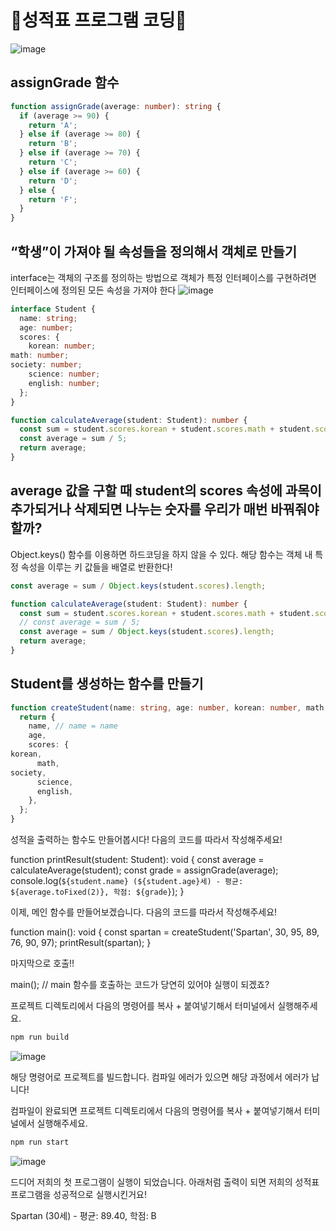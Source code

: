 # 🌳성적표 프로그램 코딩🌳

![image](https://github.com/limhyerin/StudyNote/assets/70150896/076ea2b3-d009-4d0e-84c3-aa3fe1c532e3)

## assignGrade 함수

```ts
function assignGrade(average: number): string {
  if (average >= 90) {
    return 'A';
  } else if (average >= 80) {
    return 'B';
  } else if (average >= 70) {
    return 'C';
  } else if (average >= 60) {
    return 'D';
  } else {
    return 'F';
  }
}
```

## “학생”이 가져야 될 속성들을 정의해서 객체로 만들기
interface는 객체의 구조를 정의하는 방법으로 객체가 특정 인터페이스를 구현하려면 인터페이스에 정의된 모든 속성을 가져야 한다
![image](https://github.com/limhyerin/StudyNote/assets/70150896/3d6982fe-b95c-4469-afa5-c8a30b1b05a9)
```ts
interface Student {
  name: string;
  age: number;
  scores: {
    korean: number;
math: number;
society: number;
    science: number;
    english: number;
  };
}
```
```ts
function calculateAverage(student: Student): number {
  const sum = student.scores.korean + student.scores.math + student.scores.society + student.scores.science + student.scores.english;
  const average = sum / 5;
  return average;
}
```

## average 값을 구할 때 student의 scores 속성에 과목이 추가되거나 삭제되면 나누는 숫자를 우리가 매번 바꿔줘야 할까?
Object.keys() 함수를 이용하면 하드코딩을 하지 않을 수 있다. 해당 함수는 객체 내 특정 속성을 이루는 키 값들을 배열로 반환한다!
```ts
const average = sum / Object.keys(student.scores).length;
```
```ts
function calculateAverage(student: Student): number {
  const sum = student.scores.korean + student.scores.math + student.scores.society + student.scores.science + student.scores.english;
  // const average = sum / 5;
  const average = sum / Object.keys(student.scores).length;
  return average;
}
```
 

## Student를 생성하는 함수를 만들기
```ts
function createStudent(name: string, age: number, korean: number, math: number, society: number, science: number, english: number): Student {
  return {
    name, // name = name
    age,
    scores: {
korean,
      math,
society,
      science,
      english,
    },
  };
}
```
 

성적을 출력하는 함수도 만들어봅시다! 다음의 코드를 따라서 작성해주세요!

function printResult(student: Student): void {
  const average = calculateAverage(student);
  const grade = assignGrade(average);
  console.log(`${student.name} (${student.age}세) - 평균: ${average.toFixed(2)}, 학점: ${grade}`);
}

 

이제, 메인 함수를 만들어보겠습니다. 다음의 코드를 따라서 작성해주세요!

function main(): void {
const spartan = createStudent('Spartan', 30, 95, 89, 76, 90, 97);
printResult(spartan);
}

 

마지막으로 호출!!

main(); // main 함수를 호출하는 코드가 당연히 있어야 실행이 되겠죠?

 

프로젝트 디렉토리에서 다음의 명령어를 복사 + 붙여넣기해서 터미널에서 실행해주세요.
```bash
npm run build
```
![image](https://github.com/limhyerin/StudyNote/assets/70150896/3b47180b-2ee6-4155-9509-dfa4da94c7c8)

해당 명령어로 프로젝트를 빌드합니다.
컴파일 에러가 있으면 해당 과정에서 에러가 납니다!

컴파일이 완료되면 프로젝트 디렉토리에서 다음의 명령어를 복사 + 붙여넣기해서 터미널에서 실행해주세요.
```bash
npm run start
```
![image](https://github.com/limhyerin/StudyNote/assets/70150896/9b66e800-3f38-424e-8e51-3d2ad7937ee4)


드디어 저희의 첫 프로그램이 실행이 되었습니다. 아래처럼 출력이 되면 저희의 성적표 프로그램을 성공적으로 실행시킨거요!

Spartan (30세) - 평균: 89.40, 학점: B
